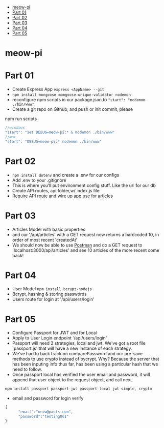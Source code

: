 <!-- TOC -->

* [meow-pi](#meow-pi)
* [Part 01](#part-01)
* [Part 02](#part-02)
* [Part 03](#part-03)
* [Part 04](#part-04)
* [Part 05](#part-05)

<!-- /TOC -->

# meow-pi

# Part 01

* Create Express App `express <AppName> --git`
* `npm install mongoose mongoose-unique-validator nodemon`
* reconfigure npm scripts in our package.json to `"start": "nodemon ./bin/www"`
* Create a git repo on Github, and push or init commit, please

npm run scripts

```js
//windows
"start": "set DEBUG=meow-pi:* & nodemon ./bin/www"
//mac
"start": "DEBUG=meow-pi:* nodemon ./bin/www"
```

# Part 02

* `npm install dotenv` and create a .env for our configs
* Add .env to your .gitignore
* This is where you'll put environment config stuff. Like the url for our db
* Create API routes, api folder,w/ index.js file
* Require API route and wire up app.use for articles

# Part 03

* Articles Model with basic properties
* and our '/api/articles' with a GET request now returns a hardcoded 10, in
  order of most recent 'createdAt'
* We should now be able to use [Postman](https://www.getpostman.com/) and do a
  GET request to 'localhost:3000/api/articles' and see 10 articles of the more
  recent come back!

# Part 04

* User Model `npm install bcrypt-nodejs`
* Bcrypt, hashing & storing passwords
* Users route for login at '/api/users/login'

# Part 05

* Configure Passport for JWT and for Local
* Apply to User Login endpoint '/api/users/login'
* Passport will need 2 strategies, local and jwt. We've got a root file
  'passport.js' that will have a new instance of each strategy.
* We've had to back track on comparePassword and our pre-save methods to use
  crypto instead of bycrypt. Why? Because the server that has been inputing info
  thus far, has been using a particular hash that we need to follow.
* Once passport local has verified the user email and password, it will append
  that user object to the request object, and call next.

```js
npm install passport passport-jwt passport-local jwt-simple, crypto
```

* email and password for login verify

```js
{
      "email":"meow@pants.com",
      "password":"testing001"
}
```
